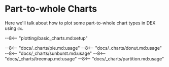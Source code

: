 # Part-to-whole Charts

Here we'll talk about how to plot some part-to-whole chart types in DEX using `dx`.

--8<-- "plotting/basic_charts.md:setup"

--8<-- "docs/_charts/pie.md:usage"
--8<-- "docs/_charts/donut.md:usage"
--8<-- "docs/_charts/sunburst.md:usage"
--8<-- "docs/_charts/treemap.md:usage"
--8<-- "docs/_charts/partition.md:usage"